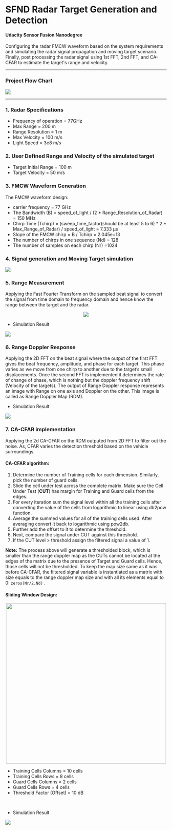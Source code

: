 # SFND Radar Target Generation and Detection
#### Udacity Sensor Fusion Nanodegree 
Configuring the radar FMCW waveform based on the system requirements and simulating the radar signal propagation and moving target scenario. Finally, post processing the radar signal using 1st FFT, 2nd FFT, and CA-CFAR to estimate the target's range and velocity.
___
### Project Flow Chart
<img src="./Assets/Project flow chart.png"/>

---
### 1. Radar Specifications 
* Frequency of operation = 77GHz
* Max Range = 200 m
* Range Resolution = 1 m
* Max Velocity = 100 m/s
* Light Speed = 3e8 m/s

### 2. User Defined Range and Velocity of the simulated target

* Target Initial Range = 100 m
* Target Velocity = 50 m/s


### 3. FMCW Waveform Generation
The FMCW waveform design:
* carrier frequency = 77 GHz
* The Bandwidth (B) = speed_of_light / (2 * Range_Resolution_of_Radar) = 150 MHz
* Chirp Time (Tchirp) =  (sweep_time_factor(should be at least 5 to 6) * 2 * Max_Range_of_Radar) / speed_of_light = 7.333 μs
* Slope of the FMCW chirp = B / Tchirp = 2.045e+13
* The number of chirps in one sequence (Nd) = 128
* The number of samples on each chirp (Nr) =1024 

### 4. Signal generation and Moving Target simulation
<img src="./Assets/Signal propagation model.png"/>

### 5. Range Measurement
Applying the Fast Fourier Transform on the sampled beat signal to convert the signal from time domain to frequency domain and hence know the range between the target and the radar.
<p align="center">
  <img src="./Assets/FastFourierTransform.png"/>
</p>

* Simulation Result
<img src="Results/Range from FFT applied on the beat signal.jpg"/>

### 6. Range Doppler Response
Applying the 2D FFT on the beat signal where the output of the first FFT gives the beat frequency, amplitude, and phase for each target. This phase varies as we move from one chirp to another due to the target’s small displacements. Once the second FFT is implemented it determines the rate of change of phase, which is nothing but the doppler frequency shift (Velocity of the targets). The output of Range Doppler response represents an image with Range on one axis and Doppler on the other. This image is called as Range Doppler Map (RDM).

* Simulation Result
<img src="Results/Range doppler map from 2D FFT .jpg"/>

### 7. CA-CFAR implementation
Applying the 2d CA-CFAR on the RDM outputed from 2D FFT to filter out the noise. As, CFAR varies the detection threshold based on the vehicle surroundings.

#### CA-CFAR algorithm:
1. Determine the number of Training cells for each dimension. Similarly, pick the number of guard cells.
2. Slide the cell under test across the complete matrix. Make sure the Cell Under Test (**CUT**) has margin for Training and Guard cells from the edges.
3. For every iteration sum the signal level within all the training cells after converting the value of the cells from logarithmic to linear using db2pow function.
4. Average the summed values for all of the training cells used. After averaging convert it back to logarithmic using pow2db.
5. Further add the offset to it to determine the threshold.
6. Next, compare the signal under CUT against this threshold.
7. If the CUT level > threshold assign the filtered signal a value of 1.

**Note:** The process above will generate a thresholded block, which is smaller than the range doppler map as the CUTs cannot be located at the edges of the matrix due to the presence of Target and Guard cells. Hence, those cells will not be thresholded. To keep the map size same as it was before CA-CFAR, the filtered signal variable is instantiated as a matrix with size equals to the range doppler map size and with all its elements equal to 0: ```zeros(Nr/2,Nd)``` .

#### Sliding Window Design:
<p align="center">
  <img src="Assets/2D CA_CFAR hyperparameters.png" width="500px"/>
</p>

* Training Cells Columns = 10 cells
* Training Cells Rows = 8 cells
* Guard Cells Columns = 2 cells
* Guard Cells Rows = 4 cells
* Threshold Factor (Offset) = 10 dB

<br>

* Simulation Result
<img src="Results/2D CA-CFAR filtered RDM.jpg"/>
